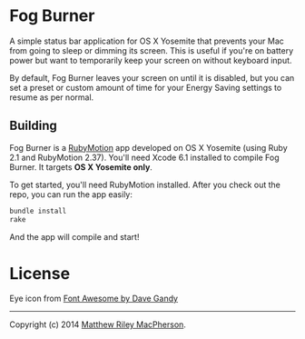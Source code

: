 # Fog Burner

A simple status bar application for OS X Yosemite that prevents your Mac from
going to sleep or dimming its screen. This is useful if you're on battery
power but want to temporarily keep your screen on without keyboard input.

By default, Fog Burner leaves your screen on until it is disabled, but you can
set a preset or custom amount of time for your Energy Saving settings to resume
as per normal.

## Building

Fog Burner is a [RubyMotion][] app developed on OS X Yosemite (using Ruby 2.1
and RubyMotion 2.37). You'll need Xcode 6.1 installed to compile Fog Burner.
It targets **OS X Yosemite only**.

To get started, you'll need RubyMotion installed. After you check out the repo,
you can run the app easily:

```bash
bundle install
rake
```

And the app will compile and start!

[RubyMotion]: http://www.rubymotion.com/

# License

Eye icon from [Font Awesome by Dave Gandy](http://fontawesome.io/)

---

Copyright (c) 2014 [Matthew Riley MacPherson](http://tofumatt.com).
